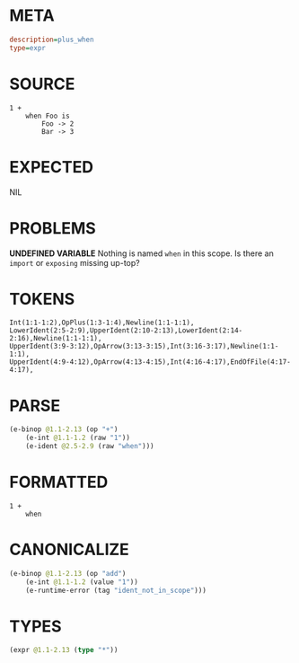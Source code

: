 # META
~~~ini
description=plus_when
type=expr
~~~
# SOURCE
~~~roc
1 +
    when Foo is
        Foo -> 2
        Bar -> 3
~~~
# EXPECTED
NIL
# PROBLEMS
**UNDEFINED VARIABLE**
Nothing is named `when` in this scope.
Is there an `import` or `exposing` missing up-top?

# TOKENS
~~~zig
Int(1:1-1:2),OpPlus(1:3-1:4),Newline(1:1-1:1),
LowerIdent(2:5-2:9),UpperIdent(2:10-2:13),LowerIdent(2:14-2:16),Newline(1:1-1:1),
UpperIdent(3:9-3:12),OpArrow(3:13-3:15),Int(3:16-3:17),Newline(1:1-1:1),
UpperIdent(4:9-4:12),OpArrow(4:13-4:15),Int(4:16-4:17),EndOfFile(4:17-4:17),
~~~
# PARSE
~~~clojure
(e-binop @1.1-2.13 (op "+")
	(e-int @1.1-1.2 (raw "1"))
	(e-ident @2.5-2.9 (raw "when")))
~~~
# FORMATTED
~~~roc
1 +
	when
~~~
# CANONICALIZE
~~~clojure
(e-binop @1.1-2.13 (op "add")
	(e-int @1.1-1.2 (value "1"))
	(e-runtime-error (tag "ident_not_in_scope")))
~~~
# TYPES
~~~clojure
(expr @1.1-2.13 (type "*"))
~~~
